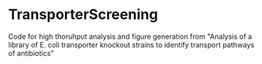 # TransporterScreening
Code for high thoruhput analysis and figure generation from "Analysis of a library of E. coli transporter knockout strains to identify transport pathways of antibiotics"
